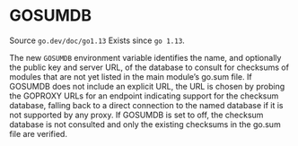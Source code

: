 # GOSUMDB
Source `go.dev/doc/go1.13`
Exists since `go 1.13`.

The new `GOSUMDB` environment variable identifies the name, and 
optionally the public key and server URL, of the 
database to consult for checksums of modules that are not 
yet listed in the main module’s go.sum file. If GOSUMDB does 
not include an explicit URL, the URL is chosen by probing the GOPROXY 
URLs for an endpoint indicating support for the checksum database,
falling back to a direct connection to the named database if it 
is not supported by any proxy. If GOSUMDB is set to off, the checksum 
database is not consulted and only the existing checksums in the 
go.sum file are verified.
